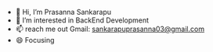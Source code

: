 - 👋 Hi, I’m Prasanna Sankarapu
- 👀 I’m interested in BackEnd Development 
- 📫 reach me out Gmail: sankarapuprasanna03@gmail.com
- 😄 Focusing 



